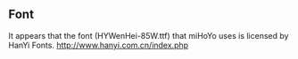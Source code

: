 ## Font
It appears that the font (HYWenHei-85W.ttf) that miHoYo uses is licensed by HanYi Fonts.
http://www.hanyi.com.cn/index.php


